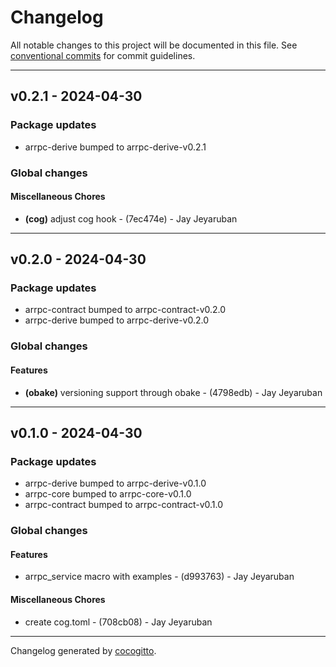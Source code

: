 # Changelog
All notable changes to this project will be documented in this file. See [conventional commits](https://www.conventionalcommits.org/) for commit guidelines.

- - -
## v0.2.1 - 2024-04-30
### Package updates
- arrpc-derive bumped to arrpc-derive-v0.2.1
### Global changes
#### Miscellaneous Chores
- **(cog)** adjust cog hook - (7ec474e) - Jay Jeyaruban

- - -

## v0.2.0 - 2024-04-30
### Package updates
- arrpc-contract bumped to arrpc-contract-v0.2.0
- arrpc-derive bumped to arrpc-derive-v0.2.0
### Global changes
#### Features
- **(obake)** versioning support through obake - (4798edb) - Jay Jeyaruban

- - -

## v0.1.0 - 2024-04-30
### Package updates
- arrpc-derive bumped to arrpc-derive-v0.1.0
- arrpc-core bumped to arrpc-core-v0.1.0
- arrpc-contract bumped to arrpc-contract-v0.1.0
### Global changes
#### Features
- arrpc_service macro with examples - (d993763) - Jay Jeyaruban
#### Miscellaneous Chores
- create cog.toml - (708cb08) - Jay Jeyaruban

- - -

Changelog generated by [cocogitto](https://github.com/cocogitto/cocogitto).